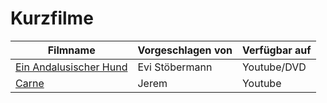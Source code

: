 # Kurzfilme

|Filmname                                                                   |Vorgeschlagen von|Verfügbar auf       |
|---------------------------------------------------------------------------|-----------------|--------------------|
|[Ein Andalusischer Hund](https://www.imdb.com/title/tt0020530/)            |Evi Stöbermann   |Youtube/DVD         |
|[Carne](https://www.imdb.com/title/tt0218871/)                             |Jerem            |Youtube             |
